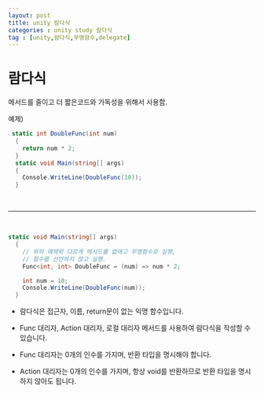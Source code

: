 ```yaml
---
layout: post
title: unity 람다식
categories : unity study 람다식
tag : [unity,람다식,무명함수,delegate]
---
```


# 람다식

메서드를 줄이고 더 짧은코드와 가독성을 위해서 사용함.

예제)

```c#
 static int DoubleFunc(int num)
  {
    return num * 2;
  }
  static void Main(string[] args)
  {
    Console.WriteLine(DoubleFunc(10));
  }
```   

<br/>   

- - -
<br/>   

```c#
static void Main(string[] args)
  {
    // 위의 예제와 다르게 메서드를 없애고 무명함수로 실행,
    // 함수를 선언하지 않고 실행.
    Func<int, int> DoubleFunc = (num) => num * 2;

    int num = 10;
    Console.WriteLine(DoubleFunc(num));         
  }
```



- 람다식은 접근자, 이름, return문이 없는 익명 함수입니다.   

- Func 대리자, Action 대리자, 로컬 대리자 메서드를 사용하여 람다식을 작성할 수 있습니다.   

- Func 대리자는 0개의 인수를 가지며, 반환 타입을 명시해야 합니다.   

- Action 대리자는 0개의 인수를 가지며, 항상 void를 반환하므로 반환 타입을 명시하지 않아도 됩니다.   
